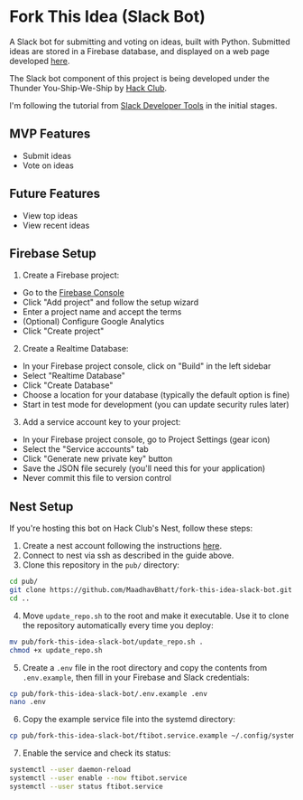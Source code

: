 # Fork This Idea (Slack Bot)

A Slack bot for submitting and voting on ideas, built with Python. Submitted ideas are stored in a Firebase database, and displayed on a web page developed [here](https://github.com/yajurrsharma/fork-this-idea).

The Slack bot component of this project is being developed under the Thunder You-Ship-We-Ship by [Hack Club](https://hackclub.com/).

I'm following the tutorial from [Slack Developer Tools](https://tools.slack.dev/bolt-python/) in the initial stages.

## MVP Features

- Submit ideas
- Vote on ideas

## Future Features

- View top ideas
- View recent ideas

## Firebase Setup

1. Create a Firebase project:

- Go to the [Firebase Console](https://console.firebase.google.com/)
- Click "Add project" and follow the setup wizard
- Enter a project name and accept the terms
- (Optional) Configure Google Analytics
- Click "Create project"

2. Create a Realtime Database:

- In your Firebase project console, click on "Build" in the left sidebar
- Select "Realtime Database"
- Click "Create Database"
- Choose a location for your database (typically the default option is fine)
- Start in test mode for development (you can update security rules later)

3. Add a service account key to your project:

- In your Firebase project console, go to Project Settings (gear icon)
- Select the "Service accounts" tab
- Click "Generate new private key" button
- Save the JSON file securely (you'll need this for your application)
- Never commit this file to version control

## Nest Setup

If you're hosting this bot on Hack Club's Nest, follow these steps:

1. Create a nest account following the instructions [here](https://guides.hackclub.app/index.php/Quickstart).
2. Connect to nest via ssh as described in the guide above.
3. Clone this repository in the `pub/` directory:

```bash
cd pub/
git clone https://github.com/MaadhavBhatt/fork-this-idea-slack-bot.git
cd ..
```

4. Move `update_repo.sh` to the root and make it executable. Use it to clone the repository automatically every time you deploy:

```bash
mv pub/fork-this-idea-slack-bot/update_repo.sh .
chmod +x update_repo.sh
```

5. Create a `.env` file in the root directory and copy the contents from `.env.example`, then fill in your Firebase and Slack credentials:

```bash
cp pub/fork-this-idea-slack-bot/.env.example .env
nano .env
```

6. Copy the example service file into the systemd directory:

```bash
cp pub/fork-this-idea-slack-bot/ftibot.service.example ~/.config/systemd/user/ftibot.service
```

7. Enable the service and check its status:

```bash
systemctl --user daemon-reload
systemctl --user enable --now ftibot.service
systemctl --user status ftibot.service
```
